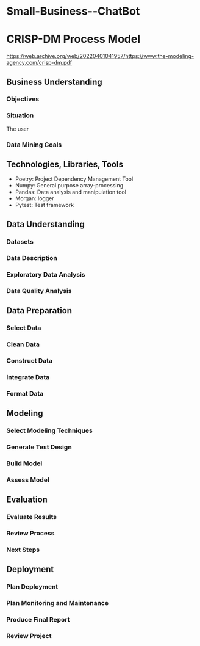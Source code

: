 # Small-Business--ChatBot
# CRISP-DM Process Model

https://web.archive.org/web/20220401041957/https://www.the-modeling-agency.com/crisp-dm.pdf

## Business Understanding

### Objectives


### Situation

The user

### Data Mining Goals

## Technologies, Libraries, Tools

- Poetry: Project Dependency Management Tool
- Numpy: General purpose array-processing
- Pandas: Data analysis and manipulation tool
- Morgan: logger
- Pytest: Test framework

## Data Understanding

### Datasets

### Data Description

### Exploratory Data Analysis

### Data Quality Analysis

## Data Preparation

### Select Data

### Clean Data

### Construct Data

### Integrate Data

### Format Data

## Modeling

### Select Modeling Techniques

### Generate Test Design

### Build Model

### Assess Model

## Evaluation

### Evaluate Results

### Review Process

### Next Steps

## Deployment

### Plan Deployment

### Plan Monitoring and Maintenance

### Produce Final Report

### Review Project
